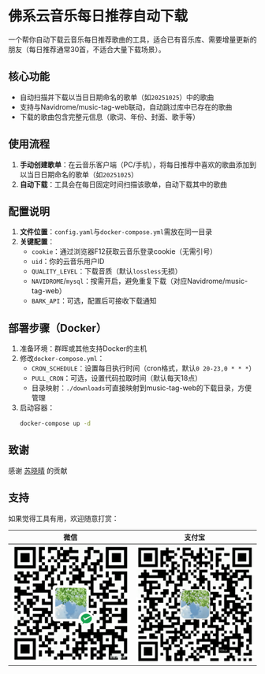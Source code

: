 # 佛系云音乐每日推荐自动下载

一个帮你自动下载云音乐每日推荐歌曲的工具，适合已有音乐库、需要增量更新的朋友（每日推荐通常30首，不适合大量下载场景）。


## 核心功能
- 自动扫描并下载以当日日期命名的歌单（如`20251025`）中的歌曲
- 支持与Navidrome/music-tag-web联动，自动跳过库中已存在的歌曲
- 下载的歌曲包含完整元信息（歌词、年份、封面、歌手等）


## 使用流程
1. **手动创建歌单**：在云音乐客户端（PC/手机），将每日推荐中喜欢的歌曲添加到以当日日期命名的歌单（如`20251025`）
2. **自动下载**：工具会在每日固定时间扫描该歌单，自动下载其中的歌曲


## 配置说明
1. **文件位置**：`config.yaml`与`docker-compose.yml`需放在同一目录
2. **关键配置**：
   - `cookie`：通过浏览器F12获取云音乐登录cookie（无需引号）
   - `uid`：你的云音乐用户ID
   - `QUALITY_LEVEL`：下载音质（默认`lossless`无损）
   - `NAVIDROME`/`mysql`：按需开启，避免重复下载（对应Navidrome/music-tag-web）
   - `BARK_API`：可选，配置后可接收下载通知


## 部署步骤（Docker）
1. 准备环境：群晖或其他支持Docker的主机
2. 修改`docker-compose.yml`：
   - `CRON_SCHEDULE`：设置每日执行时间（cron格式，默认`0 20-23,0 * * *`）
   - `PULL_CRON`：可选，设置代码拉取时间（默认每天18点）
   - 目录映射：`./downloads`可直接映射到music-tag-web的下载目录，方便管理
3. 启动容器：
   ```bash
   docker-compose up -d
   ```


## 致谢
感谢 [苏晓晴](https://github.com/Suxiaoqinx) 的贡献


## 支持
如果觉得工具有用，欢迎随意打赏：

| 微信 | 支付宝 |
|------|--------|
| ![微信收款码](./assets/wechat.png) | ![支付宝收款码](./assets/alipay.png) |
